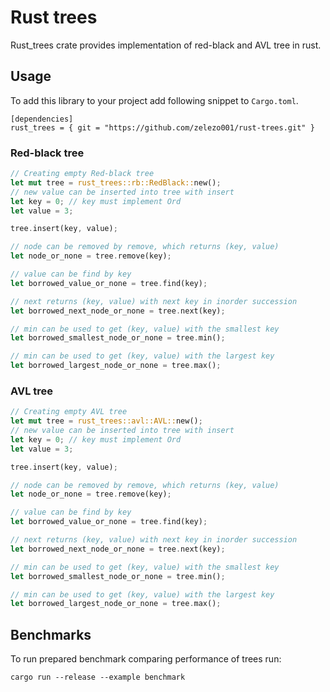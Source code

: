 # Rust trees

Rust_trees crate provides implementation of red-black and AVL tree in rust.

## Usage

To add this library to your project add following snippet to `Cargo.toml`.

```
[dependencies]
rust_trees = { git = "https://github.com/zelezo001/rust-trees.git" }
```

### Red-black tree

```rust
// Creating empty Red-black tree
let mut tree = rust_trees::rb::RedBlack::new();
// new value can be inserted into tree with insert
let key = 0; // key must implement Ord
let value = 3;

tree.insert(key, value);

// node can be removed by remove, which returns (key, value)
let node_or_none = tree.remove(key);

// value can be find by key
let borrowed_value_or_none = tree.find(key);

// next returns (key, value) with next key in inorder succession  
let borrowed_next_node_or_none = tree.next(key);

// min can be used to get (key, value) with the smallest key
let borrowed_smallest_node_or_none = tree.min();

// min can be used to get (key, value) with the largest key
let borrowed_largest_node_or_none = tree.max();

```
### AVL tree

```rust
// Creating empty AVL tree
let mut tree = rust_trees::avl::AVL::new();
// new value can be inserted into tree with insert
let key = 0; // key must implement Ord
let value = 3;

tree.insert(key, value);

// node can be removed by remove, which returns (key, value)
let node_or_none = tree.remove(key);

// value can be find by key
let borrowed_value_or_none = tree.find(key);

// next returns (key, value) with next key in inorder succession  
let borrowed_next_node_or_none = tree.next(key);

// min can be used to get (key, value) with the smallest key
let borrowed_smallest_node_or_none = tree.min();

// min can be used to get (key, value) with the largest key
let borrowed_largest_node_or_none = tree.max();

```

## Benchmarks

To run prepared benchmark comparing performance of trees run:

```
cargo run --release --example benchmark
```